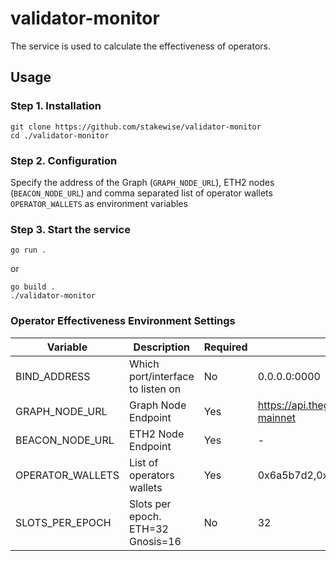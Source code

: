 # validator-monitor

The service is used to calculate the effectiveness of operators.

## Usage

### Step 1. Installation

```console
git clone https://github.com/stakewise/validator-monitor
cd ./validator-monitor
```

### Step 2. Configuration

Specify the address of the Graph (`GRAPH_NODE_URL`), ETH2 nodes (`BEACON_NODE_URL`) and comma separated list of operator wallets `OPERATOR_WALLETS` as environment variables


### Step 3. Start the service

```console
go run .
```

or

```
go build .
./validator-monitor
```

### Operator Effectiveness Environment Settings

| Variable                       | Description                                                                      | Required | Default                                                                 |
|--------------------------------|----------------------------------------------------------------------------------|----------|-------------------------------------------------------------------------|
| BIND_ADDRESS             | Which port/interface to listen on                        | No       | 0.0.0.0:0000                                      |
| GRAPH_NODE_URL           | Graph Node Endpoint                   | Yes       | https://api.thegraph.com/subgraphs/name/stakewise/stakewise-mainnet |
| BEACON_NODE_URL            | ETH2 Node Endpoint                 | Yes       | -                                                                       |
| OPERATOR_WALLETS         | List of operators wallets              | Yes       | 0x6a5b7d2,0x6a5b7d3,0x6a5b7d4 ...                                                                       |                                                              |
| SLOTS_PER_EPOCH | Slots per epoch. ETH=32 Gnosis=16 | No | 32 |
